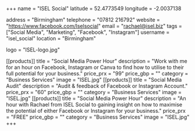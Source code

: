 +++
name = "ISEL Social"
latitude = 52.4773549
longitude = -2.0037138

address = "Birmingham"
telephone = "07812 216792"
website = "https://www.facebook.com/Iselsocial"
email = "rachael@isel.biz"
tags = ["Social Media", "Marketing", "Facebook", "Instagram"]
username = "isel_social"
location = "Birmingham"

logo = "ISEL-logo.jpg"

[[products]]
  title = "Social Media Power Hour"
  description = "Work with me for an hour on Facebook, Instagram or Canva to find how to utilise to their full potential for your business."
  price_prx = "99"
  price_gbp = ""
  category = "Business Services" 
  image = "ISEL.jpg"
[[products]]
  title = "Social Media Audit"
  description = "Audit & feedback of Facebook or Instagram Account."
  price_prx = "60"
  price_gbp = ""
  category = "Business Services" 
  image = "ISEL.jpg"
[[products]]
  title = "Social Media Power Hour"
  description = "An hour with Rachael from ISEL Social to gaining insight on how to maximise the potential of either Facebook or Instagram for your business."
  price_prx = "FREE"
  price_gbp = ""
  category = "Business Services" 
  image = "ISEL.jpg"
+++

